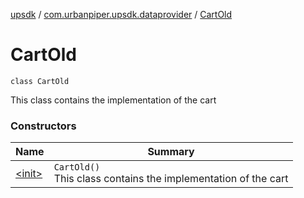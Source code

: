 [upsdk](../../index.md) / [com.urbanpiper.upsdk.dataprovider](../index.md) / [CartOld](./index.md)

# CartOld

`class CartOld`

This class contains the implementation of the cart

### Constructors

| Name | Summary |
|---|---|
| [&lt;init&gt;](-init-.md) | `CartOld()`<br>This class contains the implementation of the cart |
